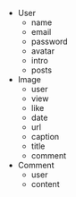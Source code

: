 * User
    * name
    * email
    * password
    * avatar
    * intro
    * posts
* Image
    * user
    * view
    * like
    * date
    * url
    * caption
    * title
    * comment
* Comment
    * user
    * content